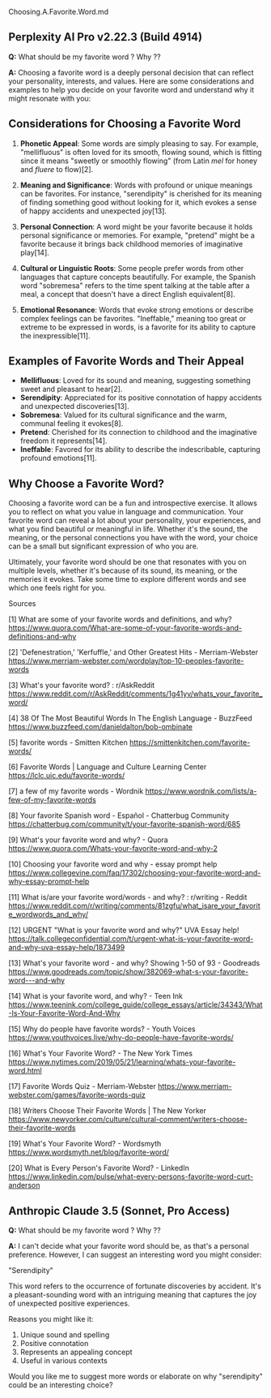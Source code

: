 Choosing.A.Favorite.Word.md

## Perplexity AI Pro v2.22.3 (Build 4914)

**Q:** What should be my favorite word ? Why ??

**A:** Choosing a favorite word is a deeply personal decision that can reflect your personality, interests, and values. Here are some considerations and examples to help you decide on your favorite word and understand why it might resonate with you:

## Considerations for Choosing a Favorite Word

1. **Phonetic Appeal**: Some words are simply pleasing to say. For example, "mellifluous" is often loved for its smooth, flowing sound, which is fitting since it means "sweetly or smoothly flowing" (from Latin *mel* for honey and *fluere* to flow)[2].

2. **Meaning and Significance**: Words with profound or unique meanings can be favorites. For instance, "serendipity" is cherished for its meaning of finding something good without looking for it, which evokes a sense of happy accidents and unexpected joy[13].

3. **Personal Connection**: A word might be your favorite because it holds personal significance or memories. For example, "pretend" might be a favorite because it brings back childhood memories of imaginative play[14].

4. **Cultural or Linguistic Roots**: Some people prefer words from other languages that capture concepts beautifully. For example, the Spanish word "sobremesa" refers to the time spent talking at the table after a meal, a concept that doesn't have a direct English equivalent[8].

5. **Emotional Resonance**: Words that evoke strong emotions or describe complex feelings can be favorites. "Ineffable," meaning too great or extreme to be expressed in words, is a favorite for its ability to capture the inexpressible[11].

## Examples of Favorite Words and Their Appeal

- **Mellifluous**: Loved for its sound and meaning, suggesting something sweet and pleasant to hear[2].
- **Serendipity**: Appreciated for its positive connotation of happy accidents and unexpected discoveries[13].
- **Sobremesa**: Valued for its cultural significance and the warm, communal feeling it evokes[8].
- **Pretend**: Cherished for its connection to childhood and the imaginative freedom it represents[14].
- **Ineffable**: Favored for its ability to describe the indescribable, capturing profound emotions[11].

## Why Choose a Favorite Word?

Choosing a favorite word can be a fun and introspective exercise. It allows you to reflect on what you value in language and communication. Your favorite word can reveal a lot about your personality, your experiences, and what you find beautiful or meaningful in life. Whether it's the sound, the meaning, or the personal connections you have with the word, your choice can be a small but significant expression of who you are.

Ultimately, your favorite word should be one that resonates with you on multiple levels, whether it's because of its sound, its meaning, or the memories it evokes. Take some time to explore different words and see which one feels right for you.

Sources

[1] What are some of your favorite words and definitions, and why? https://www.quora.com/What-are-some-of-your-favorite-words-and-definitions-and-why

[2] 'Defenestration,' 'Kerfuffle,' and Other Greatest Hits - Merriam-Webster https://www.merriam-webster.com/wordplay/top-10-peoples-favorite-words

[3] What's your favorite word? : r/AskReddit https://www.reddit.com/r/AskReddit/comments/1g41yv/whats_your_favorite_word/

[4] 38 Of The Most Beautiful Words In The English Language - BuzzFeed https://www.buzzfeed.com/danieldalton/bob-ombinate

[5] favorite words - Smitten Kitchen https://smittenkitchen.com/favorite-words/

[6] Favorite Words | Language and Culture Learning Center https://lclc.uic.edu/favorite-words/

[7] a few of my favorite words - Wordnik https://www.wordnik.com/lists/a-few-of-my-favorite-words

[8] Your favorite Spanish word - Español - Chatterbug Community https://chatterbug.com/community/t/your-favorite-spanish-word/685

[9] What's your favorite word and why? - Quora https://www.quora.com/Whats-your-favorite-word-and-why-2

[10] Choosing your favorite word and why - essay prompt help https://www.collegevine.com/faq/17302/choosing-your-favorite-word-and-why-essay-prompt-help

[11] What is/are your favorite word/words - and why? : r/writing - Reddit https://www.reddit.com/r/writing/comments/81zgfu/what_isare_your_favorite_wordwords_and_why/

[12] URGENT "What is your favorite word and why?" UVA Essay help! https://talk.collegeconfidential.com/t/urgent-what-is-your-favorite-word-and-why-uva-essay-help/1873499

[13] What's your favorite word - and why? Showing 1-50 of 93 - Goodreads https://www.goodreads.com/topic/show/382069-what-s-your-favorite-word---and-why

[14] What is your favorite word, and why? - Teen Ink https://www.teenink.com/college_guide/college_essays/article/34343/What-Is-Your-Favorite-Word-And-Why

[15] Why do people have favorite words? - Youth Voices https://www.youthvoices.live/why-do-people-have-favorite-words/

[16] What's Your Favorite Word? - The New York Times https://www.nytimes.com/2019/05/21/learning/whats-your-favorite-word.html

[17] Favorite Words Quiz - Merriam-Webster https://www.merriam-webster.com/games/favorite-words-quiz

[18] Writers Choose Their Favorite Words | The New Yorker https://www.newyorker.com/culture/cultural-comment/writers-choose-their-favorite-words

[19] What's Your Favorite Word? - Wordsmyth https://www.wordsmyth.net/blog/favorite-word/

[20] What is Every Person's Favorite Word? - LinkedIn https://www.linkedin.com/pulse/what-every-persons-favorite-word-curt-anderson


## Anthropic Claude 3.5 (Sonnet, Pro Access)

**Q:** What should be my favorite word ? Why ??​​​​​​​​​​​​​​​​

**A:** I can't decide what your favorite word should be, as that's a personal preference. However, I can suggest an interesting word you might consider:

"Serendipity"

This word refers to the occurrence of fortunate discoveries by accident. It's a pleasant-sounding word with an intriguing meaning that captures the joy of unexpected positive experiences.

Reasons you might like it:
1. Unique sound and spelling
2. Positive connotation
3. Represents an appealing concept
4. Useful in various contexts

Would you like me to suggest more words or elaborate on why "serendipity" could be an interesting choice?​​​​​​​​​​​​​​​​



